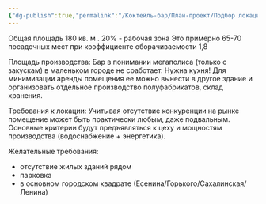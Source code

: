 ```yaml
---
{"dg-publish":true,"permalink":"/Коктейль-бар/План-проект/Подбор локации и помещения/"}
---
```



Общая площадь 180 кв. м .
20% - рабочая зона
Это примерно 65-70 посадочных мест при коэффициенте оборачиваемости 1,8

Площадь производства: 
Бар в понимании мегаполиса (только с закускам) в маленьком городе не сработает. 
Нужна кухня! Для минимизации аренды помещения ее можно вынести в другое здание и организовать отдельное производство полуфабрикатов, склад хранения.

Требования к локации: 
Учитывая отсутствие конкуренции на рынке помещение может быть практически любым, даже подвальным. Основные критерии будут предъявляться к цеху и мощностям производства (водоснабжение + энергетика). 

Желательные требования: 
- отсутствие жилых зданий рядом 
- парковка
- в основном городском квадрате (Есенина/Горького/Сахалинская/Ленина)